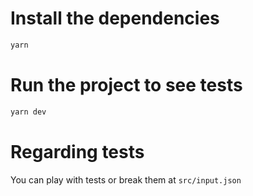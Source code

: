 # Install the dependencies

```bash
yarn
```

# Run the project to see tests

```bash
yarn dev
```

# Regarding tests

You can play with tests or break them at `src/input.json`
